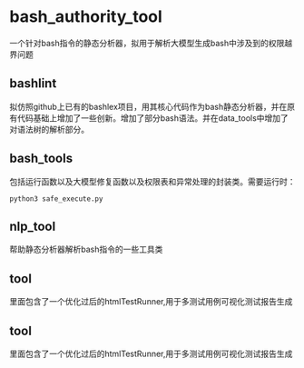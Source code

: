 # bash_authority_tool
一个针对bash指令的静态分析器，拟用于解析大模型生成bash中涉及到的权限越界问题

## **bashlint**
拟仿照github上已有的bashlex项目，用其核心代码作为bash静态分析器，并在原有代码基础上增加了一些创新。增加了部分bash语法。并在data_tools中增加了对语法树的解析部分。

## **bash_tools**
包括运行函数以及大模型修复函数以及权限表和异常处理的封装类。需要运行时：
```
python3 safe_execute.py
```

## **nlp_tool**
帮助静态分析器解析bash指令的一些工具类

## **tool**
里面包含了一个优化过后的htmlTestRunner,用于多测试用例可视化测试报告生成


## **tool**
里面包含了一个优化过后的htmlTestRunner,用于多测试用例可视化测试报告生成
